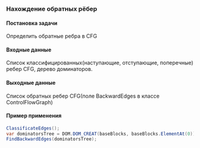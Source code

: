 ### Нахождение обратных рёбер

#### Постановка задачи 
Определить обратные ребра в CFG

#### Входные данные
Список классифицированных(наступающие, отступающие, поперечные) ребер CFG, дерево доминаторов.

#### Выходные данные
Список обратных ребер CFG(поле BackwardEdges в классе ControlFlowGraph)

#### Пример применения
```cs
ClassificateEdges();
var dominatorsTree = DOM.DOM_CREAT(baseBlocks, baseBlocks.ElementAt(0));
FindBackwardEdges(dominatorsTree);
```